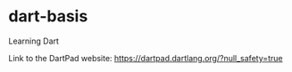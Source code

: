 # dart-basis
Learning Dart

Link to the DartPad website: https://dartpad.dartlang.org/?null_safety=true
